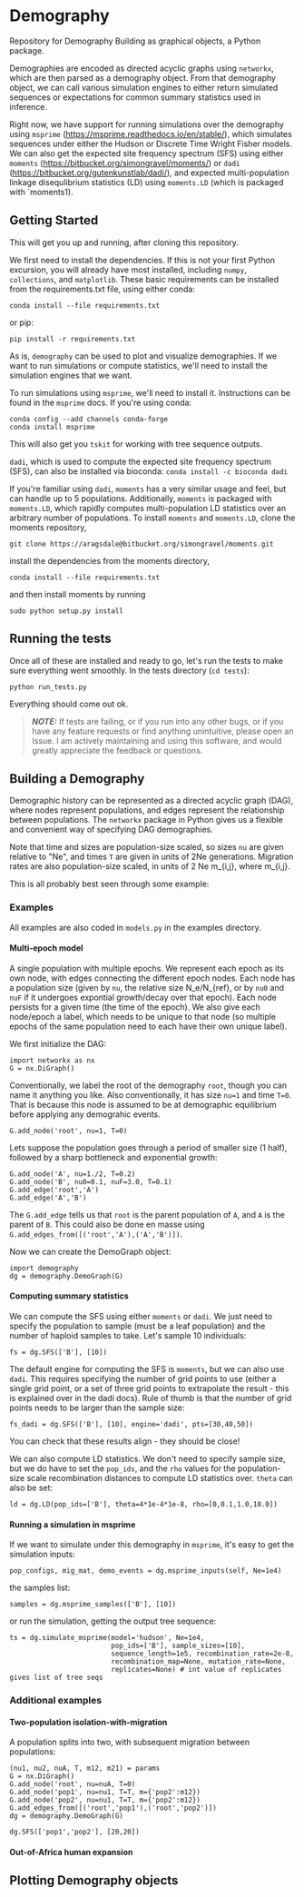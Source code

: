 # Demography

Repository for Demography Building as graphical objects, a Python package.

Demographies are encoded as directed acyclic graphs using `networkx`,
which are then parsed as a demography object. From that demography
object, we can call various simulation engines to either return 
simulated sequences or expectations for common summary statistics
used in inference.

Right now, we have support for running simulations over the demography
using `msprime` (https://msprime.readthedocs.io/en/stable/), which
simulates sequences under either the Hudson or Discrete Time Wright Fisher
models. We can also get the expected site frequency spectrum (SFS) using
either `moments` (https://bitbucket.org/simongravel/moments/) or `dadi` 
(https://bitbucket.org/gutenkunstlab/dadi/), and expected multi-population
linkage disequlibrium statistics (LD) using `moments.LD` (which is packaged
with `moments1).

## Getting Started

This will get you up and running, after cloning this repository.

We first need to install the dependencies.
If this is not your first Python excursion, you will already have most
installed, including `numpy`, `collections`, and `matplotlib`. These basic
requirements can be installed from the requirements.txt file, using either
conda:
```
conda install --file requirements.txt
```
or pip:
```
pip install -r requirements.txt
```

As is, `demography` can be used to plot and visualize demographies. If we
want to run simulations or compute statistics, we'll need to install the
simulation engines that we want.

To run simulations using `msprime`, we'll need to install it. Instructions
can be found in the `msprime` docs. If you're using conda:
```
conda config --add channels conda-forge
conda install msprime
```
This will also get you `tskit` for working with tree sequence outputs.

`dadi`, which is used to compute the expected site frequency spectrum (SFS),
can also be installed via bioconda:
```conda install -c bioconda dadi```

If you're familiar using `dadi`, `moments` has a very similar usage and
feel, but can handle up to 5 populations. Additionally, `moments` is packaged
with `moments.LD`, which rapidly computes multi-population LD statistics over
an arbitrary number of populations. To install `moments` and `moments.LD`, 
clone the moments repository,
```
git clone https://aragsdale@bitbucket.org/simongravel/moments.git
```
install the dependencies from the moments directory,
```
conda install --file requirements.txt
```
and then install moments by running
```
sudo python setup.py install
```


## Running the tests

Once all of these are installed and ready to go, let's run the tests to make
sure everything went smoothly. In the tests directory (`cd tests`):
```
python run_tests.py
```
Everything should come out ok.

> **_NOTE:_**  If tests are failing, or if you run into any other bugs, or
if you have any feature requests or find anything unintuitive, please open
an Issue. I am actively maintaining and using this software, and would
greatly appreciate the feedback or questions.

## Building a Demography

Demographic history can be represented as a directed acyclic graph (DAG),
where nodes represent populations, and edges represent the relationship
between populations. The `networkx` package in Python gives us a flexible
and convenient way of specifying DAG demographies.

Note that time and sizes are population-size scaled, so sizes `nu` are
given relative to "Ne", and times `T` are given in units of 2Ne generations.
Migration rates are also population-size scaled, in units of 2 Ne m_{i,j}, 
where m_{i,j}.

This is all probably best seen through some example:

### Examples

All examples are also coded in `models.py` in the examples directory.

#### Multi-epoch model
A single population with multiple epochs. We represent each epoch as its
own node, with edges connecting the different epoch nodes. Each node has
a population size (given by `nu`, the relative size N_e/N_{ref}, or by
`nu0` and `nuF` if it undergoes expontial growth/decay over that epoch).
Each node persists for a given time (the time of the epoch). We also give
each node/epoch a label, which needs to be unique to that node (so multiple
epochs of the same population need to each have their own unique label).

We first initialize the DAG:
```
import networkx as nx
G = nx.DiGraph()
```

Conventionally, we label the root of the demography `root`, though you
can name it anything you like. Also conventionally, it has size `nu=1`
and time `T=0`. That is because this node is assumed to be at demographic
equilibrium before applying any demograhic events.
```
G.add_node('root', nu=1, T=0)
```

Lets suppose the population goes through a period of smaller size (1 half),
followed by a sharp bottleneck and exponential growth:
```
G.add_node('A', nu=1./2, T=0.2)
G.add_node('B', nu0=0.1, nuF=3.0, T=0.1)
G.add_edge('root','A')
G.add_edge('A','B')
```
The `G.add_edge` tells us that `root` is the parent population of `A`, and
`A` is the parent of `B`. This could also be done en masse using
```G.add_edges_from([('root','A'),('A','B')])```.

Now we can create the DemoGraph object:
```
import demography
dg = demography.DemoGraph(G)
```

#### Computing summary statistics

We can compute the SFS using either `moments` or `dadi`. We just need to
specify the population to sample (must be a leaf population) and the number
of haploid samples to take. Let's sample 10 individuals:
```
fs = dg.SFS(['B'], [10])
```
The default engine for computing the SFS is `moments`, but we can also use
`dadi`. This requires specifying the number of grid points to use (either
a single grid point, or a set of three grid points to extrapolate the result -
this is explained over in the dadi docs). Rule of thumb is that the number
of grid points needs to be larger than the sample size:

```
fs_dadi = dg.SFS(['B'], [10], engine='dadi', pts=[30,40,50])
```

You can check that these results align - they should be close!

We can also compute LD statistics. We don't need to specify sample size, but we
do have to set the `pop_ids`, and the `rho` values for the population-size scale
recombination distances to compute LD statistics over. `theta` can also be set:

```
ld = dg.LD(pop_ids=['B'], theta=4*1e-4*1e-8, rho=[0,0.1,1.0,10.0])
```

#### Running a simulation in msprime

If we want to simulate under this demography in `msprime`, it's easy to get
the simulation inputs:
```
pop_configs, mig_mat, demo_events = dg.msprime_inputs(self, Ne=1e4)
```
the samples list:
```
samples = dg.msprime_samples(['B'], [10])
```
or run the simulation, getting the output tree sequence:
```
ts = dg.simulate_msprime(model='hudson', Ne=1e4,
                         pop_ids=['B'], sample_sizes=[10],
                         sequence_length=1e5, recombination_rate=2e-8,
                         recombination_map=None, mutation_rate=None,
                         replicates=None) # int value of replicates gives list of tree seqs
```

### Additional examples

#### Two-population isolation-with-migration

A population splits into two, with subsequent migration between populations:
```
(nu1, nu2, nuA, T, m12, m21) = params
G = nx.DiGraph()
G.add_node('root', nu=nuA, T=0)
G.add_node('pop1', nu=nu1, T=T, m={'pop2':m12})
G.add_node('pop2', nu=nu1, T=T, m={'pop2':m12})
G.add_edges_from([('root','pop1'),('root','pop2')])
dg = demography.DemoGraph(G)

dg.SFS(['pop1','pop2'], [20,20])
```

#### Out-of-Africa human expansion

## Plotting Demography objects

